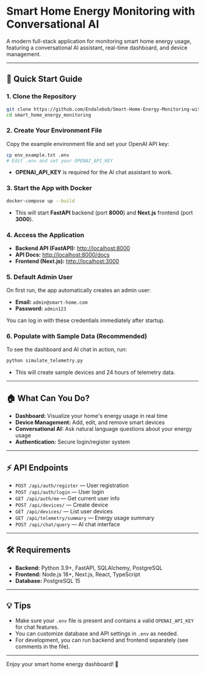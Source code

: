 # Smart Home Energy Monitoring with Conversational AI

A modern full-stack application for monitoring smart home energy usage, featuring a conversational AI assistant, real-time dashboard, and device management.

---

## 🚀 Quick Start Guide

### 1. Clone the Repository
```bash
git clone https://github.com/Endalebob/Smart-Home-Energy-Monitoring-with-Conversational-AI.git
cd smart_home_energy_monitoring
```

### 2. Create Your Environment File
Copy the example environment file and set your OpenAI API key:
```bash
cp env_example.txt .env
# Edit .env and set your OPENAI_API_KEY
```
- **OPENAI_API_KEY** is required for the AI chat assistant to work.

### 3. Start the App with Docker
```bash
docker-compose up --build
```
- This will start **FastAPI** backend (port **8000**) and **Next.js** frontend (port **3000**).

### 4. Access the Application
- **Backend API (FastAPI):** [http://localhost:8000](http://localhost:8000)
- **API Docs:** [http://localhost:8000/docs](http://localhost:8000/docs)
- **Frontend (Next.js):** [http://localhost:3000](http://localhost:3000)

### 5. Default Admin User
On first run, the app automatically creates an admin user:
- **Email:** `admin@smart-home.com`
- **Password:** `admin123`

You can log in with these credentials immediately after startup.

### 6. Populate with Sample Data (Recommended)
To see the dashboard and AI chat in action, run:
```bash
python simulate_telemetry.py
```
- This will create sample devices and 24 hours of telemetry data.

---

## 🏠 What Can You Do?
- **Dashboard:** Visualize your home's energy usage in real time
- **Device Management:** Add, edit, and remove smart devices
- **Conversational AI:** Ask natural language questions about your energy usage
- **Authentication:** Secure login/register system

---

## ⚡ API Endpoints
- `POST /api/auth/register` — User registration
- `POST /api/auth/login` — User login
- `GET /api/auth/me` — Get current user info
- `POST /api/devices/` — Create device
- `GET /api/devices/` — List user devices
- `GET /api/telemetry/summary` — Energy usage summary
- `POST /api/chat/query` — AI chat interface

---

## 🛠️ Requirements
- **Backend:** Python 3.9+, FastAPI, SQLAlchemy, PostgreSQL
- **Frontend:** Node.js 18+, Next.js, React, TypeScript
- **Database:** PostgreSQL 15

---

## 💡 Tips
- Make sure your `.env` file is present and contains a valid `OPENAI_API_KEY` for chat features.
- You can customize database and API settings in `.env` as needed.
- For development, you can run backend and frontend separately (see comments in the file).

---

Enjoy your smart home energy dashboard! 🎉 